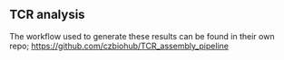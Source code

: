 
## TCR analysis

The workflow used to generate these results can be found in their own repo; 
https://github.com/czbiohub/TCR_assembly_pipeline